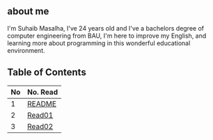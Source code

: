 ## about me 
I'm Suhaib Masalha, I've 24 years old and I've a bachelors degree of computer engineering from BAU,  I'm here to improve my English, and learning more about programming in this wonderful educational environment.

## Table of Contents

No | No. Read
---|----------
1 | [README](README.md)
2 | [Read01](Read01.md)
3 | [Read02](Read02.md)
